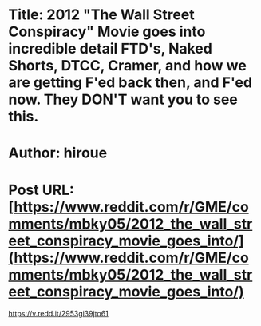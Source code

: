 # Title: 2012 "The Wall Street Conspiracy" Movie goes into incredible detail FTD's, Naked Shorts, DTCC, Cramer, and how we are getting F'ed back then, and F'ed now. They DON'T want you to see this.
# Author: hiroue
# Post URL: [https://www.reddit.com/r/GME/comments/mbky05/2012_the_wall_street_conspiracy_movie_goes_into/](https://www.reddit.com/r/GME/comments/mbky05/2012_the_wall_street_conspiracy_movie_goes_into/)


https://v.redd.it/2953gi39jto61
